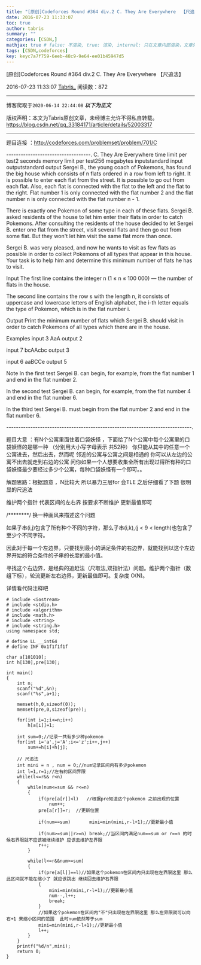 ```yaml
---
title: "[原创]Codeforces Round #364 div.2 C. They Are Everywhere  【尺追法】"
date: 2016-07-23 11:33:07
toc: true
author: tabris
summary: ""
categories: [CSDN,]
mathjax: true # false: 不渲染, true: 渲染, internal: 只在文章内部渲染，文章列表中不渲染
tags: [CSDN,codeforces]
key: keyc7a7f759-6eeb-48c9-9e64-ee01b45947d5
---
```


[原创]Codeforces Round #364 div.2 C. They Are Everywhere  【尺追法】

2016-07-23 11:33:07  [Tabris_](https://me.csdn.net/qq_33184171) 阅读数：872

---

博客爬取于`2020-06-14 22:44:08`
***以下为正文***

版权声明：本文为Tabris原创文章，未经博主允许不得私自转载。
https://blog.csdn.net/qq_33184171/article/details/52003317

<!-- more -->

---

题目连接 ：http://codeforces.com/problemset/problem/701/C

-----------------------------------.
C. They Are Everywhere
time limit per test2 seconds
memory limit per test256 megabytes
inputstandard input
outputstandard output
Sergei B., the young coach of Pokemons, has found the big house which consists of n flats ordered in a row from left to right. It is possible to enter each flat from the street. It is possible to go out from each flat. Also, each flat is connected with the flat to the left and the flat to the right. Flat number 1 is only connected with the flat number 2 and the flat number n is only connected with the flat number n - 1.

There is exactly one Pokemon of some type in each of these flats. Sergei B. asked residents of the house to let him enter their flats in order to catch Pokemons. After consulting the residents of the house decided to let Sergei B. enter one flat from the street, visit several flats and then go out from some flat. But they won't let him visit the same flat more than once.

Sergei B. was very pleased, and now he wants to visit as few flats as possible in order to collect Pokemons of all types that appear in this house. Your task is to help him and determine this minimum number of flats he has to visit.

Input
The first line contains the integer n (1 ≤ n ≤ 100 000) — the number of flats in the house.

The second line contains the row s with the length n, it consists of uppercase and lowercase letters of English alphabet, the i-th letter equals the type of Pokemon, which is in the flat number i.

Output
Print the minimum number of flats which Sergei B. should visit in order to catch Pokemons of all types which there are in the house.

Examples
input
3
AaA
output
2

input
7
bcAAcbc
output
3

input
6
aaBCCe
output
5

Note
In the first test Sergei B. can begin, for example, from the flat number 1 and end in the flat number 2.

In the second test Sergei B. can begin, for example, from the flat number 4 and end in the flat number 6.

In the third test Sergei B. must begin from the flat number 2 and end in the flat number 6.

-----------------------------------------------------------------------------.

题目大意 ：有N个公寓里面住着口袋妖怪 ，下面给了N个公寓中每个公寓里的口袋妖怪的是哪一种 （分别用大小写字母表示 共52种）  你只能从其中的任意一个公寓进去，然后出去，然而呢 邻近的公寓与公寓之间是相通的 你可以从左边的公寓不出去就走到右边的公寓   问你如果一个人想要收集全所有出现过得所有种的口袋妖怪最少要经过多少个公寓，每种口袋妖怪有一个即可。。


解题思路：根据题意 ，N比较大 所以暴力三层for 会TLE  之后仔细看了下题 很明显的尺追法

维护两个指针 代表区间的左右界
按要求不断维护 更新最值即可


/********/ 换一种画风来描述这个问题

如果子串(i,j)包含了所有种个不同的字符，那么子串(i,k),(j < 9 < length)也包含了至少个不同字符。

因此对于每一个左边界，只要找到最小的满足条件的右边界，就能找到以这个左边界开始的符合条件的子串的长度的最小值。

寻找这个右边界，是经典的追赶法（尺取法,双指针法）问题。维护两个指针（数组下标），轮流更新左右边界，更新最值即可。复杂度 O(N)。



详情看代码注释吧

```
# include <iostream>
# include <stdio.h>
# include <algorithm>
# include <math.h>
# include <string>
# include <string.h>
using namespace std;

# define LL __int64
# define INF 0x1f1f1f1f

char a[101010];
int h[130],pre[130];

int main()
{
    int n;
    scanf("%d",&n);
    scanf("%s",a+1);

    memset(h,0,sizeof(0));
    memset(pre,0,sizeof(pre));

    for(int i=1;i<=n;i++)
        h[a[i]]=1;

    int sum=0;//记录一共有多少种pokemon
    for(int i='a',j='A';i<='z';i++,j++)
        sum+=h[i]+h[j];

    // 尺追法
    int mini = n , num = 0;//num记录区间内有多少pokemon
    int l=1,r=1;//左右的区间界限
    while(l<=r&& r<n)
    {
        while(num<=sum && r<=n)
        {
            if(pre[a[r]]<l)   //根据pre知道这个pokemon 之前出现的位置
                num++;
            pre[a[r]]=r;  //更新位置

            if(num==sum)       mini=min(mini,r-l+1);//更新最小值

            if(num>=sum||r>=n) break;//当区间内满足num==sum or r==n 的时候右界限就不应该被继续维护 应该去维护左界限
            r++;
        }

        while(l<=r&&num>=sum)
        {
            if(pre[a[l]]==l)//如果这个pokemon在区间内只出现在左界限这里 那么此区间就不能在缩小了 就应该跳出 继续回去维护右界限
            {
                mini=min(mini,r-l+1);//更新最小值
                num--,l++;
                break;
            }
            //如果这个pokemon在区间内"不"只出现在左界限这里 那么左界限就可以向右+1 来缩小区间的范围  此时num依然等于sum
            mini=min(mini,r-l+1);//更新最小值
            l++;
        }
    }
    printf("%d/n",mini);
    return 0;
}

```
